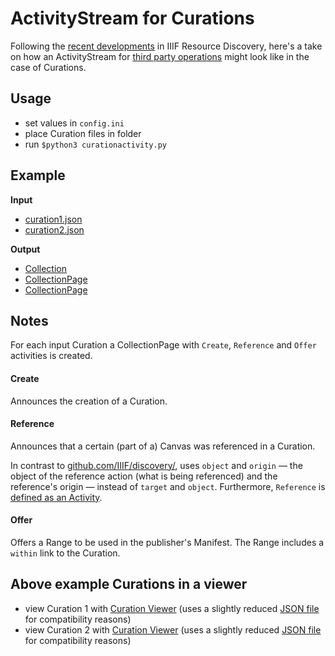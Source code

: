 # ActivityStream for Curations

Following the [recent developments](https://github.com/IIIF/discovery/blob/master/source/api/harvest/0.1/index.md) in IIIF Resource Discovery, here's a take on how an ActivityStream for [third party operations](https://github.com/IIIF/discovery/blob/master/source/api/harvest/0.1/activities.md#third-party-operations) might look like in the case of Curations.

## Usage

* set values in `config.ini`
* place Curation files in folder
* run `$python3 curationactivity.py`

## Example

**Input**

* [curation1.json](https://illdepence.github.io/curationactivity/iiif/curation1.json)
* [curation2.json](https://illdepence.github.io/curationactivity/iiif/curation2.json)

**Output**

* [Collection](https://illdepence.github.io/curationactivity/as/collection.json)
* [CollectionPage](https://illdepence.github.io/curationactivity/as/page-44411e87-2e2a-4bc6-b78e-67d3f8292e7f.json)
* [CollectionPage](https://illdepence.github.io/curationactivity/as/page-80bd04ac-f4a5-48a9-874d-45cbe711dd45.json)

## Notes

For each input Curation a CollectionPage with `Create`, `Reference` and `Offer` activities is created.

#### Create
Announces the creation of a Curation.

#### Reference
Announces that a certain (part of a) Canvas was referenced in a Curation.

In contrast to [github.com/IIIF/discovery/](https://github.com/IIIF/discovery/blob/master/source/api/harvest/0.1/activities.md#reference), uses `object` and `origin` — the object of the reference action (what is being referenced) and the reference's origin — instead of `target` and `object`.
Furthermore, `Reference` is [defined as an Activity](https://illdepence.github.io/curationactivity/json-ld/context.json).

#### Offer
Offers a Range to be used in the publisher's Manifest. The Range includes a `within` link to the Curation.

## Above example Curations in a viewer

* view Curation 1 with [Curation Viewer](http://codh.rois.ac.jp/software/iiif-curation-viewer/demo/?curation=https://illdepence.github.io/curationactivity/iiif-compatibility/curation1.json) (uses a slightly reduced [JSON file](https://illdepence.github.io/curationactivity/iiif-compatibility/curation1.json) for compatibility reasons)
* view Curation 2 with [Curation Viewer](http://codh.rois.ac.jp/software/iiif-curation-viewer/demo/?curation=https://illdepence.github.io/curationactivity/iiif-compatibility/curation2.json) (uses a slightly reduced [JSON file](https://illdepence.github.io/curationactivity/iiif-compatibility/curation2.json) for compatibility reasons)
